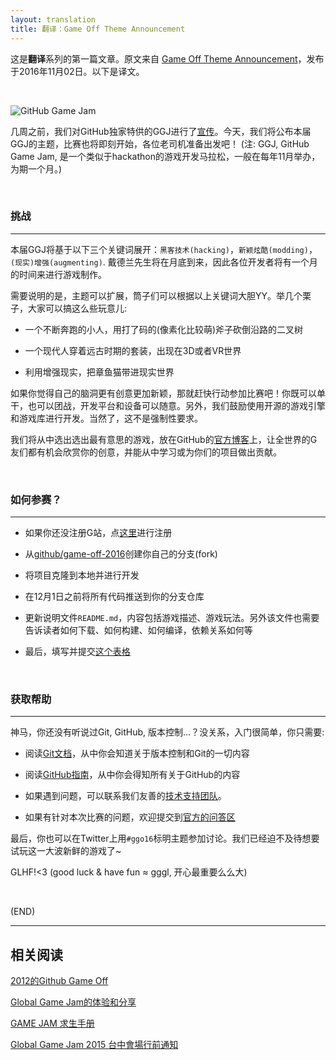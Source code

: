 ```yaml
---
layout: translation
title: 翻译：Game Off Theme Announcement
---
```



这是**翻译**系列的第一篇文章。原文来自 [Game Off Theme Announcement](https://github.com/blog/2274-game-off-theme-announcement)，发布于2016年11月02日。以下是译文。

<br/>

![GitHub Game Jam](https://cloud.githubusercontent.com/assets/121322/19498019/d8827370-9543-11e6-82d8-6da822b6147b.png)

几周之前，我们对GitHub独家特供的GGJ进行了[宣传](https://github.com/blog/2262-github-s-game-jam-game-off-returns-next-month)。今天，我们将公布本届GGJ的主题，比赛也将即刻开始，各位老司机准备出发吧！
(注: GGJ, GitHub Game Jam, 是一个类似于hackathon的游戏开发马拉松，一般在每年11月举办，为期一个月。)

<br/>

###	挑战

---

本届GGJ将基于以下三个关键词展开：`黑客技术(hacking)`，`新颖炫酷(modding)`， `(现实)增强(augmenting)`. 戴德兰先生将在月底到来，因此各位开发者将有一个月的时间来进行游戏制作。

需要说明的是，主题可以扩展，筒子们可以根据以上关键词大胆YY。举几个栗子，大家可以搞这么些玩意儿:

*	一个不断奔跑的小人，用打了码的(像素化比较萌)斧子砍倒沿路的二叉树

*	一个现代人穿着远古时期的套装，出现在3D或者VR世界

*	利用增强现实，把章鱼猫带进现实世界

如果你觉得自己的脑洞更有创意更加新颖，那就赶快行动参加比赛吧！你既可以单干，也可以团战，开发平台和设备可以随意。另外，我们鼓励使用开源的游戏引擎和游戏库进行开发。当然了，这不是强制性要求。

我们将从中选出选出最有意思的游戏，放在GitHub的[官方博客](https://github.com/blog/)上，让全世界的G友们都有机会欣赏你的创意，并能从中学习或为你们的项目做出贡献。

<br/>

###	如何参赛？

---

*	如果你还没注册G站，点[这里](https://github.com/signup/free)进行注册

*	从[github/game-off-2016](https://github.com/github/game-off-2016)创建你自己的分支(fork)

*	将项目克隆到本地并进行开发

*	在12月1日之前将所有代码推送到你的分支仓库

*	更新说明文件`README.md`，内容包括游戏描述、游戏玩法。另外该文件也需要告诉读者如何下载、如何构建、如何编译，依赖关系如何等

*	最后，填写并提交[这个表格](https://gameoff.wufoo.com/forms/game-off-2016/)

<br/>

###	获取帮助

---

神马，你还没有听说过Git, GitHub, 版本控制...？没关系，入门很简单，你只需要:

*	阅读[Git文档](https://git-scm.com/documentation)，从中你会知道关于版本控制和Git的一切内容

*	阅读[GitHub指南](https://help.github.com/)，从中你会得知所有关于GitHub的内容

*	如果遇到问题，可以联系我们友善的[技术支持团队](https://github.com/contact?form%5Bsubject%5D=GitHub%20Game%20Off)。

*	如果有针对本次比赛的问题，欢迎提交到[官方的问答区](https://github.com/github/game-off-2016/issues/new)

最后，你也可以在Twitter上用`#ggo16`标明主题参加讨论。我们已经迫不及待想要试玩这一大波新鲜的游戏了~

GLHF!<3 (good luck & have fun ≈ gggl, 开心最重要么么大)

<br/>

(END)

---

##	相关阅读

[2012的Github Game Off](https://www.douban.com/note/265646157/)

[Global Game Jam的体验和分享](http://www.jianshu.com/p/a776a3e75dd5)

[GAME JAM 求生手册](http://jianzi0307.github.io/2014/01/13/game-jam-e6-b1-82-e7-94-9f-e6-89-8b-e5-86-8c/)

[Global Game Jam 2015 台中會場行前通知](https://gist.github.com/tpai/6da413c2c8f082982c2a)
